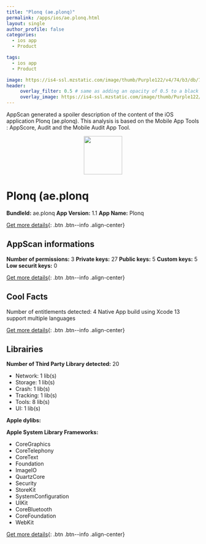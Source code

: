 ```yaml
---
title: "Plonq (ae.plonq)"
permalink: /apps/ios/ae.plonq.html
layout: single
author_profile: false
categories: 
  - ios app 
  - Product 

tags: 
  - ios app 
  - Product 

image: https://is4-ssl.mzstatic.com/image/thumb/Purple122/v4/74/b3/db/74b3dbfb-746d-63b7-d080-a947c8842536/AppIcon-1x_U007emarketing-0-7-0-85-220.png/512x512bb.jpg
header: 
     overlay_filter: 0.5 # same as adding an opacity of 0.5 to a black background
     overlay_image: https://is4-ssl.mzstatic.com/image/thumb/Purple122/v4/74/b3/db/74b3dbfb-746d-63b7-d080-a947c8842536/AppIcon-1x_U007emarketing-0-7-0-85-220.png/512x512bb.jpg
---
```

AppScan generated a spoiler description of the content of the iOS application Plonq (ae.plonq). This analysis is based on the Mobile App Tools : AppScore, Audit and the Mobile Audit App Tool.

  
  
<div style="text-align: center;"><img src="https://is4-ssl.mzstatic.com/image/thumb/Purple122/v4/74/b3/db/74b3dbfb-746d-63b7-d080-a947c8842536/AppIcon-1x_U007emarketing-0-7-0-85-220.png/512x512bb.jpg" width="100" height="100"></div>  
  
# Plonq (ae.plonq

**BundleId:** ae.plonq
**App Version:** 1.1
**App Name:** Plonq


[Get more details](/pricing.html){: .btn .btn--info .align-center}  
  
## AppScan informations 

**Number of permissions:** 3
**Private keys:** 27
**Public keys:** 5
**Custom keys:** 5
**Low securit keys:** 0
  
[Get more details](/pricing.html){: .btn .btn--info .align-center}

## Cool Facts

Number of entitlements detected: 4
Native App
build using Xcode 13
support multiple languages
  
[Get more details](/pricing.html){: .btn .btn--info .align-center}

## Librairies 
**Number of Third Party Library detected:** 20
- Network: 1 lib(s)
- Storage: 1 lib(s)
- Crash: 1 lib(s)
- Tracking: 1 lib(s)
- Tools: 8 lib(s)
- UI: 1 lib(s)

**Apple dylibs:**


**Apple System Library Frameworks:**
- CoreGraphics
- CoreTelephony
- CoreText
- Foundation
- ImageIO
- QuartzCore
- Security
- StoreKit
- SystemConfiguration
- UIKit
- CoreBluetooth
- CoreFoundation
- WebKit


  
[Get more details](/pricing.html){: .btn .btn--info .align-center}

